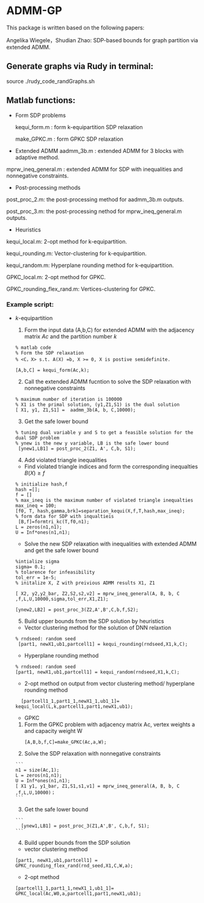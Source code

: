 # ADMM-GP

This package is written based on the following papers:

Angelika Wiegele，Shudian Zhao: SDP-based bounds for graph partition via extended ADMM.


## Generate graphs via Rudy in terminal:

source ./rudy_code_randGraphs.sh 


## Matlab functions:

* Form SDP problems

  kequi_form.m : form k-equipartition SDP relaxation
  
  make_GPKC.m : form GPKC SDP relaxation

* Extended ADMM
aadmm_3b.m : extended ADMM for 3 blocks with adaptive method.

mprw_ineq_general.m : extended ADMM for SDP with inequalities and nonnegative constraints.

* Post-processing methods

post_proc_2.m: the post-processing method for aadmm_3b.m outputs.

post_proc_3.m: the post-processing nethod for mprw_ineq_general.m outputs.

* Heuristics

kequi_local.m: 2-opt method for k-equipartition.

kequi_rounding.m: Vector-clustering for k-equipartition.

kequi_random.m: Hyperplane rounding method for k-equipartition.

GPKC_local.m: 2-opt method for GPKC.

GPKC_rounding_flex_rand.m: Vertices-clustering for GPKC.

### Example script:
* $k$-equipartition
  1. Form the input data (A,b,C) for extended ADMM with the adjacency matrix $Ac$ and the partition number $k$
  ```
  % matlab code
  % Form the SDP relaxation 
  % <C，X> s.t. A(X) =b, X >= 0, X is postive semidefinite.
  
  [A,b,C] = kequi_form(Ac,k);
  ```
  2. Call the extended ADMM fucntion to solve the SDP relaxation with nonnegative constraints

  ```
  % maximum number of iteration is 100000
  % X1 is the primal solution, (y1,Z1,S1) is the dual solution
  [ X1, y1, Z1,S1] =  aadmm_3b(A, b, C,10000);

  ```
  3. Get the safe lower bound
  ```
  % tuning dual variable y and S to get a feasible solution for the dual SDP problem
  % ynew is the new y variable, LB is the safe lower bound
   [ynew1,LB1] = post_proc_2(Z1, A', C,b, S1);
  ```

  4. Add violated triangle inequalities

  
    * Find violated triangle indices and form the corresponding inequalties $B(X) \geq f$
    ```
    % initialize hash,f
    hash =[];
    f = []
    % max_ineq is the maximum number of violated triangle inequalties
    max_ineq = 100;
    [f0, T, hash,gamma,brk]=separation_kequi(X,f,T,hash,max_ineq);
    % form data for SDP with inqualtieis 
     [B,f]=formtri_kc(T,f0,n1);
    L = zeros(n1,n1);
    U = Inf*ones(n1,n1);

    ```
    * Solve the new SDP relaxation with inequalities with extended ADMM  and get the safe lower bound
    ``` 
    %intialize sigma
    sigma= 0.1;
    % tolarence for infeasibility
    tol_err = 1e-5;
    % initalize X, Z with preivious ADMM results X1, Z1

    [ X2, y2,y2_bar, Z2,S2,s2,v2] = mprw_ineq_general(A, B, b, C ,f,L,U,10000,sigma,tol_err,X1,Z1);

    [ynew2,LB2] = post_proc_3(Z2,A',B',C,b,f,S2); 
    ```
   5. Build upper bounds from the SDP solution by heuristics
     * Vector clustering method for the solution of DNN relaxtion
     ```
     % rndseed: random seed
      [part1, newX1,ub1,partcell1] = kequi_rounding(rndseed,X1,k,C);
     ```
     * Hyperplane rounding method
    ```
    % rndseed: random seed
    [part1, newX1,ub1,partcell1] = kequi_random(rndseed,X1,k,C);
    
    ```
     * 2-opt method on output from vector clustering method/ hyperplane rounding method
     ```
       [partcell1_1,part1_1,newX1_1,ub1_1]= kequi_local(L,k,partcell1,part1,newX1,ub1);
     ```
   * GPKC
   
    1. Form the GPKC problem with adjacency matrix Ac, vertex weights a and capacity weight W
        ```
        [A,B,b,f,C]=make_GPKC(Ac,a,W);
        ```
    2. Solve the SDP relaxation with nonnegative constraints
    
      ```
      n1 = size(Ac,1);
      L = zeros(n1,n1);
      U = Inf*ones(n1,n1);
      [ X1 y1, y1_bar, Z1,S1,s1,v1] = mprw_ineq_general(A, B, b, C ,f,L,U,10000)；
      ```
    3. Get the safe lower bound
      
      ```
        [ynew1,LB1] = post_proc_3(Z1,A',B', C,b,f, S1); 
      ```
    4. Build upper bounds from the SDP solution
    
     * vector clustering method
     ```
     [part1, newX1,ub1,partcell1] = GPKC_rounding_flex_rand(rnd_seed,X1,C,W,a);
     ```
    
     * 2-opt method
    ```
    [partcell1_1,part1_1,newX1_1,ub1_1]= GPKC_local(Ac,W0,a,partcell1,part1,newX1,ub1);
    ```
